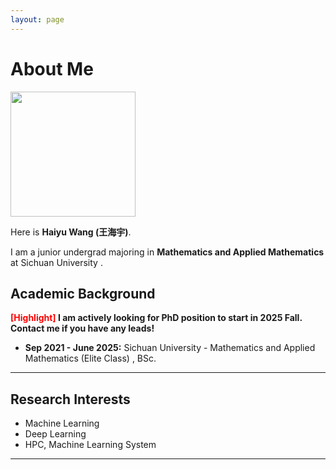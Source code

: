 ```yaml
---
layout: page
---
```


# About Me

<img src="https://whyworld0256.github.io/images/why.JPG" class="floatpic" width="200" height="200">

Here is **Haiyu Wang (王海宇)**.

I am a junior undergrad majoring in **Mathematics and Applied Mathematics** at Sichuan University . 

## Academic Background

**<font color='red'>[Highlight]</font> I am actively looking for PhD position to start in 2025 Fall. Contact me if you have any leads!**

- **Sep 2021 - June 2025:**    Sichuan University  - Mathematics and Applied Mathematics (Elite Class) , BSc.

---

## Research Interests

- Machine Learning 
- Deep Learning
- HPC, Machine Learning System

---

